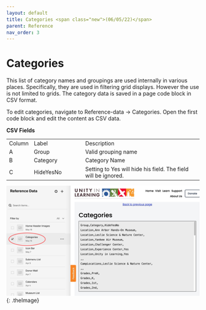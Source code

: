 ```yaml
---
layout: default
title: Categories <span class="new">(06/05/22)</span>
parent: Reference
nav_order: 3
---
```


# Categories

This list of category names and groupings are used internally in various places.  Specifically, they are used in filtering grid displays.   However the use is not
limited to grids.  The category data is saved in a page code block in CSV format.

To edit categories, navigate to Reference-data -> Categories.  Open the first code
block and edit the content as CSV data.

**CSV Fields**

<table class="ws-table-all notranslate">
  <tbody>
    <tr class="tableTop">
    <td style="width:20px">Column</td>
    <td style="width:120px">Label</td>
    <td>Description</td>
    </tr>
    <tr>
    <td>A</td>
    <td>Group</td>
    <td>Valid grouping name
     </td>
  </tr>
  <tr>
    <td>B</td>
    <td>Category</td>
    <td>Category Name</td>
  </tr>
  <tr>
    <td>C</td>
    <td>HideYesNo</td>
    <td>Setting to Yes will hide his field.  The field will be ignored.</td>
  </tr>
  </tbody>
</table>

![Alt Categories](../../assets/images/referencecategories.jpg "Categories"){: .theImage}

